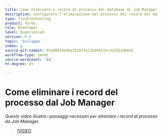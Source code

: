 ```yaml
---
title: Come eliminare i record di processo dal database di Job Manager
description: Configurare l'eliminazione del processo dei record dal database di Job Manager
type: Troubleshooting
product: forms
role: Developer
level: Experienced
version: 6.5
topic: 'Sviluppo  '
index: y
source-git-commit: 65a40826d3be322673e116d98124c3cbfb1d6eb4
workflow-type: tm+mt
source-wordcount: '44'
ht-degree: 2%

---
```


# Come eliminare i record del processo dal Job Manager

*Questo video illustra i passaggi necessari per eliminare i record di processo da Job Manager.*

>[!VIDEO](https://video.tv.adobe.com/v/335577?quality=9&learn=on)
